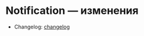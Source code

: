 # Notification — изменения
- Changelog: [changelog](../../modules/backend-notification/backend-notification-service/changelog.md)
